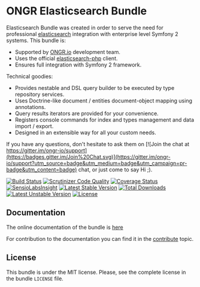 # ONGR Elasticsearch Bundle

Elasticsearch Bundle was created in order to serve the need for
professional [elasticsearch](https://www.elastic.co/products/elasticsearch) integration with enterprise level Symfony
2 systems. This bundle is:

* Supported by [ONGR.io](http://ongr.io) development team.
* Uses the official [elasticsearch-php](https://github.com/elasticsearch/elasticsearch-php>) client.
* Ensures full integration with Symfony 2 framework.

Technical goodies:

* Provides nestable and DSL query builder to be executed by type repository services.
* Uses Doctrine-like document / entities document-object mapping using annotations.
* Query results iterators are provided for your convenience.
* Registers console commands for index and types management and data import / export.
* Designed in an extensible way for all your custom needs.

If you have any questions, don't hesitate to ask them on [![Join the chat at https://gitter.im/ongr-io/support](https://badges.gitter.im/Join%20Chat.svg)](https://gitter.im/ongr-io/support?utm_source=badge&utm_medium=badge&utm_campaign=pr-badge&utm_content=badge)
 chat, or just come to say Hi ;).


[![Build Status](https://travis-ci.org/ongr-io/ElasticsearchBundle.svg?branch=master)](https://travis-ci.org/ongr-io/ElasticsearchBundle)
[![Scrutinizer Code Quality](https://scrutinizer-ci.com/g/ongr-io/ElasticsearchBundle/badges/quality-score.png?b=master)](https://scrutinizer-ci.com/g/ongr-io/ElasticsearchBundle/?branch=master)
[![Coverage Status](https://coveralls.io/repos/ongr-io/ElasticsearchBundle/badge.svg?branch=master&service=github)](https://coveralls.io/github/ongr-io/ElasticsearchBundle?branch=master)
[![SensioLabsInsight](https://insight.sensiolabs.com/projects/3ebe6515-f946-49a3-8d9c-e5fc8d6ce5c2/mini.png)](https://insight.sensiolabs.com/projects/3ebe6515-f946-49a3-8d9c-e5fc8d6ce5c2)
[![Latest Stable Version](https://poser.pugx.org/ongr/elasticsearch-bundle/v/stable)](https://packagist.org/packages/ongr/elasticsearch-bundle)
[![Total Downloads](https://poser.pugx.org/ongr/elasticsearch-bundle/downloads)](https://packagist.org/packages/ongr/elasticsearch-bundle)
[![Latest Unstable Version](https://poser.pugx.org/ongr/elasticsearch-bundle/v/unstable)](https://packagist.org/packages/ongr/elasticsearch-bundle)
[![License](https://poser.pugx.org/ongr/elasticsearch-bundle/license)](https://packagist.org/packages/ongr/elasticsearch-bundle)


## Documentation

The online documentation of the bundle is [here](Resources/doc/index.md)

For contribution to the documentation you can find it in the [contribute](Resources/doc/contribute.md) topic.

## License

This bundle is under the MIT license. Please, see the complete license
in the bundle ``LICENSE`` file.
